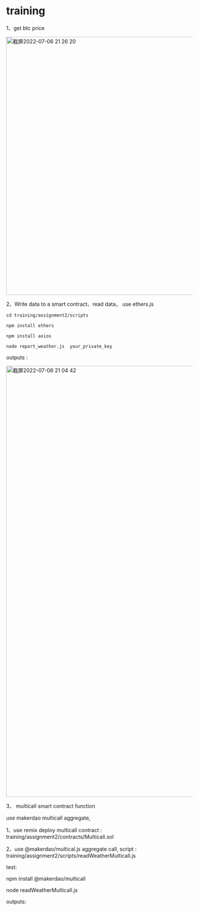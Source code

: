 # training


1、get btc price 

<img width="697" alt="截屏2022-07-06 21 26 20" src="https://user-images.githubusercontent.com/104058212/177561002-eb8c7c33-68a7-4262-86e6-931b6025f2d9.png">



2、Write data to a smart contract、read data， use ethers.js

    cd training/assignment2/scripts

    npm install ethers

    npm install axios

    node report_weather.js  your_private_key


outputs : 

<img width="1164" alt="截屏2022-07-06 21 04 42" src="https://user-images.githubusercontent.com/104058212/177561491-c19fe86d-e399-4626-a954-9e1582a82a46.png">



3、 multicall smart contract function

   use makerdao multicall  aggregate, 
   
   1、use remix deploy multicall contract : training/assignment2/contracts/Multicall.sol

   2、use @makerdao/multical.js  aggregate call, script : training/assignment2/scripts/readWeatherMulticall.js
   
   test:

   npm install @makerdao/multicall

   node readWeatherMulticall.js

   outputs:
   